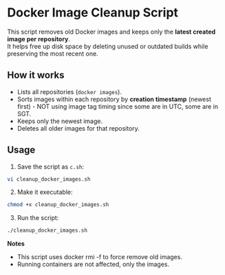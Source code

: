 # Docker Image Cleanup Script

This script removes old Docker images and keeps only the **latest created image per repository**.  
It helps free up disk space by deleting unused or outdated builds while preserving the most recent one.

## How it works

- Lists all repositories (`docker images`).
- Sorts images within each repository by **creation timestamp** (newest first) - NOT using image tag timing since some are in UTC, some are in SGT.
- Keeps only the newest image.
- Deletes all older images for that repository.

## Usage

1. Save the script as `c.sh`:

```bash
vi cleanup_docker_images.sh
```

2. Make it executable:

```bash
chmod +x cleanup_docker_images.sh
```

3. Run the script:

```bash
./cleanup_docker_images.sh
```

**Notes**

- This script uses docker rmi -f to force remove old images.
- Running containers are not affected, only the images.
